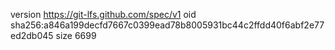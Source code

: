 version https://git-lfs.github.com/spec/v1
oid sha256:a846a199decfd7667c0399ead78b8005931bc44c2ffdd40f6abf2e77ed2db045
size 6699
